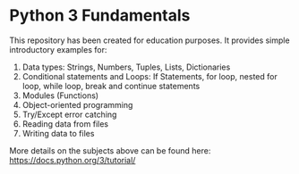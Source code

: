 # Python 3 Fundamentals
This repository has been created for education purposes. It provides simple introductory examples for:

1. Data types: Strings, Numbers, Tuples, Lists, Dictionaries
2. Conditional statements and Loops: If Statements, for loop, nested for loop, while loop, break and continue statements
3. Modules (Functions)
4. Object-oriented programming
5. Try/Except error catching
6. Reading data from files
7. Writing data to files

More details on the subjects above can be found here: https://docs.python.org/3/tutorial/
